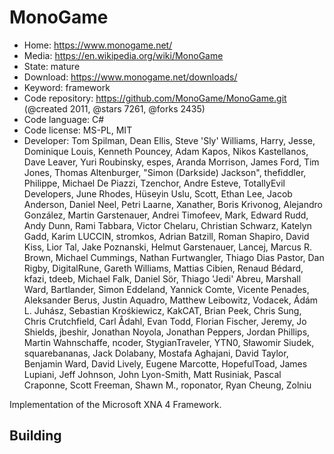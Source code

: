 # MonoGame

- Home: https://www.monogame.net/
- Media: https://en.wikipedia.org/wiki/MonoGame
- State: mature
- Download: https://www.monogame.net/downloads/
- Keyword: framework
- Code repository: https://github.com/MonoGame/MonoGame.git (@created 2011, @stars 7261, @forks 2435)
- Code language: C#
- Code license: MS-PL, MIT
- Developer: Tom Spilman, Dean Ellis, Steve 'Sly' Williams, Harry, Jesse, Dominique Louis, Kenneth Pouncey, Adam Kapos, Nikos Kastellanos, Dave Leaver, Yuri Roubinsky, espes, Aranda Morrison, James Ford, Tim Jones, Thomas Altenburger, "Simon (Darkside) Jackson", thefiddler, Philippe, Michael De Piazzi, Tzenchor, Andre Esteve, TotallyEvil Developers, June Rhodes, Hüseyin Uslu, Scott, Ethan Lee, Jacob Anderson, Daniel Neel, Petri Laarne, Xanather, Boris Krivonog, Alejandro González, Martin Garstenauer, Andrei Timofeev, Mark, Edward Rudd, Andy Dunn, Rami Tabbara, Victor Chelaru, Christian Schwarz, Katelyn Gadd, Karim LUCCIN, stromkos, Adrian Batzill, Roman Shapiro, David Kiss, Lior Tal, Jake Poznanski, Helmut Garstenauer, Lancej, Marcus R. Brown, Michael Cummings, Nathan Furtwangler, Thiago Dias Pastor, Dan Rigby, DigitalRune, Gareth Williams, Mattias Cibien, Renaud Bédard, kfazi, tdeeb, Michael Falk, Daniel Sör, Thiago 'Jedi' Abreu, Marshall Ward, Bartlander, Simon Eddeland, Yannick Comte, Vicente Penades, Aleksander Berus, Justin Aquadro, Matthew Leibowitz, Vodacek, Ádám L. Juhász, Sebastian Krośkiewicz, KakCAT, Brian Peek, Chris Sung, Chris Crutchfield, Carl Ådahl, Evan Todd, Florian Fischer, Jeremy, Jo Shields, jbeshir, Jonathan Noyola, Jonathan Peppers, Jordan Phillips, Martin Wahnschaffe, ncoder, StygianTraveler, YTN0, Sławomir Siudek, squarebananas, Jack Dolabany, Mostafa Aghajani, David Taylor, Benjamin Ward, David Lively, Eugene Marcotte, HopefulToad, James Lupiani, Jeff Johnson, John Lyon-Smith, Matt Rusiniak, Pascal Craponne, Scott Freeman, Shawn M., roponator, Ryan Cheung, Zolniu

Implementation of the Microsoft XNA 4 Framework.

## Building


